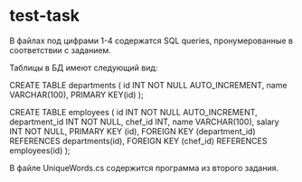 # test-task

В файлах под цифрами 1-4 содержатся SQL queries, пронумерованные в соответствии с заданием. 

Таблицы в БД имеют следующий вид:

CREATE TABLE departments (
	id INT NOT NULL AUTO_INCREMENT,
    name VARCHAR(100),
    PRIMARY KEY(id)
);

CREATE TABLE employees (
	id INT NOT NULL AUTO_INCREMENT,
	department_id INT NOT NULL,
    chef_id INT,
    name VARCHAR(100),
    salary INT NOT NULL,
    PRIMARY KEY (id),
    FOREIGN KEY (department_id) REFERENCES departments(id),
    FOREIGN KEY (chef_id) REFERENCES employees(id)
);

В файле UniqueWords.cs содержится программа из второго задания. 
